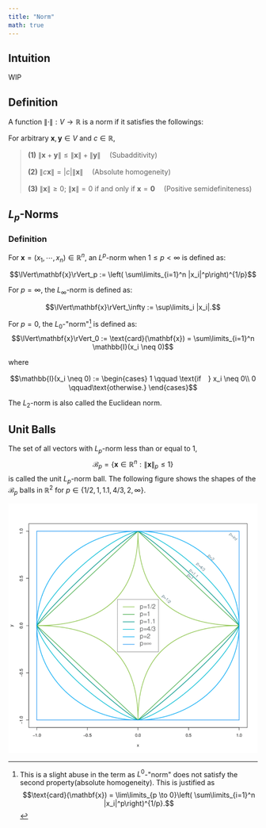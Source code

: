 ```yaml
---
title: "Norm"
math: true
---
```

## Intuition
WIP

## Definition
A function $\lVert\cdot\rVert: V\to \mathbb{R}$ is a norm if it satisfies the followings:

For arbitrary $\mathbf{x},\mathbf{y}\in V$ and $c \in \mathbb{R}$,

> **(1)**    $\lVert\mathbf{x}+\mathbf{y}\rVert \leq \lVert\mathbf{x}\rVert + \lVert\mathbf{y}\rVert$ 　(Subadditivity)
>
> **(2)**    $\lVert c\mathbf{x}\rVert = |c|\lVert\mathbf{x}\rVert$ 　(Absolute homogeneity)
>
> **(3)**    $\lVert\mathbf{x}\rVert\geq 0;$ $\lVert\mathbf{x}\rVert = 0$ if and only if $\mathbf{x}=\mathbf{0}$ 　(Positive semidefiniteness)

## $L_p$-Norms
### Definition
For $\mathbf{x} = (x_1, \cdots, x_n) \in \mathbb{R}^n$, an $L^p$-norm when $1\leq p < \infty$ is defined as:

$$\lVert\mathbf{x}\rVert_p := \left( \sum\limits_{i=1}^n |x_i|^p\right)^{1/p}$$

For $p = \infty$, the $L_\infty$-norm is defined as:

$$\lVert\mathbf{x}\rVert_\infty := \sup\limits_i |x_i|.$$

For $p=0$, the $L_0$-"norm"[^-1] is defined as:
$$\lVert\mathbf{x}\rVert_0 := \text{card}(\mathbf{x}) = \sum\limits_{i=1}^n \mathbb{I}(x_i \neq 0)$$

where

$$\mathbb{I}(x_i \neq 0) :=
\begin{cases}
1 \qquad \text{if　} x_i \neq 0\\
0 \qquad\text{otherwise.}
\end{cases}$$

The $L_2$-norm is also called the Euclidean norm.

## Unit Balls
The set of all vectors with $L_p$-norm less than or equal to $1$,
$$\mathcal{B}_p = \lbrace\mathbf{x} \in \mathbb{R}^n:\lVert\mathbf{x}\rVert_p \leq 1 \rbrace$$
is called the unit $L_p$-norm ball.
The following figure shows the shapes of the $\mathcal{B}_p$ balls in $\mathbb{R}^2$ for $p\in \lbrace 1/2, 1, 1.1, 4/3, 2, \infty \rbrace$.

![various-unit-balls](/notes/images/various-unit-balls.png)

[^-1]: This is a slight abuse in the term as $L^0$-"norm" does not satisfy the second property(absolute homogeneity). This is justified as $$\text{card}(\mathbf{x}) = \lim\limits_{p \to 0}\left( \sum\limits_{i=1}^n |x_i|^p\right)^{1/p}.$$